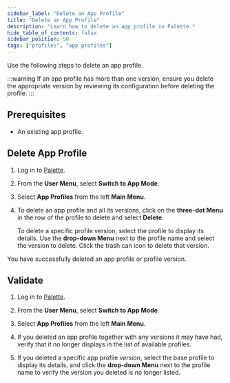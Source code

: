 ```yaml
---
sidebar_label: "Delete an App Profile"
title: "Delete an App Profile"
description: "Learn how to delete an app profile in Palette."
hide_table_of_contents: false
sidebar_position: 50
tags: ["profiles", "app profiles"]
---
```


Use the following steps to delete an app profile.

:::warning If an app profile has more than one version, ensure you delete the appropriate version by reviewing its
configuration before deleting the profile. :::

## Prerequisites

- An existing app profile.

## Delete App Profile

1. Log in to [Palette](https://console.spectrocloud.com/).

2. From the **User Menu**, select **Switch to App Mode**.

3. Select **App Profiles** from the left **Main Menu**.

4. To delete an app profile and all its versions, click on the **three-dot Menu** in the row of the profile to delete
   and select **Delete**.

   To delete a specific profile version, select the profile to display its details. Use the **drop-down Menu** next to
   the profile name and select the version to delete. Click the trash can icon to delete that version.

You have successfully deleted an app profile or profile version.

## Validate

1. Log in to [Palette](https://console.spectrocloud.com/).

2. From the **User Menu**, select **Switch to App Mode**.

3. Select **App Profiles** from the left **Main Menu**.

4. If you deleted an app profile together with any versions it may have had, verify that it no longer displays in the
   list of available profiles.

5. If you deleted a specific app profile _version_, select the base profile to display its details, and click the
   **drop-down Menu** next to the profile name to verify the version you deleted is no longer listed.
